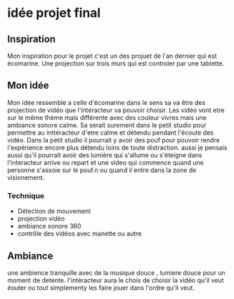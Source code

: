 # idée projet final

## Inspiration
Mon inspiration pour le projet c'est un des projuet de l'an dernier qui est écomarine. Une projection sur trois murs qui est controler par une tablette.
## Mon idée 

Mon idée ressemble a celle d'écomarine dans le sens sa va être des projection de vidéo que l'intéracteur va pouvoir choisir. Les vidéo vont etre sur le même thème mais différente avec des couleur vivres mais une ambiance sonore calme. Sa serait surement dans le petit studio pour permettre au inttéracteur d'etre calme et détendu pendant l'écoute des vidéo. Dans la petit studio il pourrait y avoir des pouf pour pouvoir rendre l'expérience encore plus détendu loins de toute distraction. 
aussi je pensais aussi qu'il pourrait avoir des lumière qui s'allume ou s'éteigne dans l'interacteur arrive ou repart et une video qui commence quand une personne s'assoie sur le pouf.n ou quand il entre dans la zone de visionement.

### Technique 
- Détection de mouvement
- projection vidéo
- ambiance sonore 360
- contrôle des vidéos avec manette ou autre 

## Ambiance
une ambience tranquille avec de la musique douce , lumiere douce pour un moment de detente. l'intéracteur aura le chois de choisir la vidéo qu'il veut éouter ou tout simplementy les faire jouer dans l'ordre qu'il veut.

